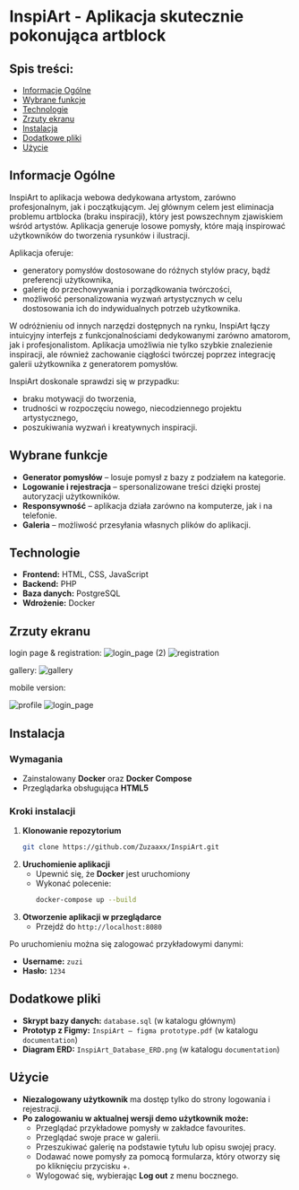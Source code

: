 # InspiArt - Aplikacja skutecznie pokonująca artblock

## Spis treści:
- [Informacje Ogólne](#informacje-ogólne)
- [Wybrane funkcje](#wybrane-funkcje)
- [Technologie](#technologie)
- [Zrzuty ekranu](#zrzuty-ekranu)
- [Instalacja](#instalacja)
- [Dodatkowe pliki](#dodatkowe-pliki)
- [Użycie](#użycie)

## Informacje Ogólne
InspiArt to aplikacja webowa dedykowana artystom, zarówno profesjonalnym, jak i początkującym. Jej głównym celem jest eliminacja problemu artblocka (braku inspiracji), który jest powszechnym zjawiskiem wśród artystów. Aplikacja generuje losowe pomysły, które mają inspirować użytkowników do tworzenia rysunków i ilustracji. 

Aplikacja oferuje:
- generatory pomysłów dostosowane do różnych stylów pracy, bądź preferencji użytkownika,
- galerię do przechowywania i porządkowania twórczości,
- możliwość personalizowania wyzwań artystycznych w celu dostosowania ich do indywidualnych potrzeb użytkownika. 

W odróżnieniu od innych narzędzi dostępnych na rynku, InspiArt łączy intuicyjny interfejs z funkcjonalnościami dedykowanymi zarówno amatorom, jak i profesjonalistom. Aplikacja umożliwia nie tylko szybkie znalezienie inspiracji, ale również zachowanie ciągłości twórczej poprzez integrację galerii użytkownika z generatorem pomysłów.

InspiArt doskonale sprawdzi się w przypadku:
- braku motywacji do tworzenia, 
- trudności w rozpoczęciu nowego, niecodziennego projektu artystycznego, 
- poszukiwania wyzwań i kreatywnych inspiracji. 

## Wybrane funkcje
- **Generator pomysłów** – losuje pomysł z bazy z podziałem na kategorie.
- **Logowanie i rejestracja** – spersonalizowane treści dzięki prostej autoryzacji użytkowników.
- **Responsywność** – aplikacja działa zarówno na komputerze, jak i na telefonie.
- **Galeria** – możliwość przesyłania własnych plików do aplikacji.

## Technologie
- **Frontend:** HTML, CSS, JavaScript
- **Backend:** PHP
- **Baza danych:** PostgreSQL
- **Wdrożenie:** Docker

## Zrzuty ekranu

login page & registration:
![login_page (2)](https://github.com/user-attachments/assets/9fb50f95-5d5e-4887-9e98-2959dec51f7b)
![registration](https://github.com/user-attachments/assets/ce400bde-1aae-47de-ac12-4fe1c4f12219)


gallery:
![gallery](https://github.com/user-attachments/assets/e81a5ae3-37aa-4599-95c0-bfc023d3cb1f)

mobile version:

![profile](https://github.com/user-attachments/assets/a22a7e96-655b-4859-81e7-000d9dcd8da3)
![login_page](https://github.com/user-attachments/assets/d4a9e708-d3e0-4964-a8b7-43f6717eb30b)

## Instalacja
### Wymagania
- Zainstalowany **Docker** oraz **Docker Compose**
- Przeglądarka obsługująca **HTML5**

### Kroki instalacji
1. **Klonowanie repozytorium**  
   ```sh
   git clone https://github.com/Zuzaaxx/InspiArt.git
   ```
2. **Uruchomienie aplikacji**  
   - Upewnić się, że **Docker** jest uruchomiony
   - Wykonać polecenie:  
     ```sh
     docker-compose up --build
     ```
3. **Otworzenie aplikacji w przeglądarce**  
   - Przejdź do `http://localhost:8080`

Po uruchomieniu można się zalogować przykładowymi danymi:
- **Username:** `zuzi`
- **Hasło:** `1234`

## Dodatkowe pliki
- **Skrypt bazy danych:** `database.sql` (w katalogu głównym)
- **Prototyp z Figmy:** `InspiArt – figma prototype.pdf` (w katalogu `documentation`)
- **Diagram ERD:** `InspiArt_Database_ERD.png` (w katalogu `documentation`)

## Użycie
- **Niezalogowany użytkownik** ma dostęp tylko do strony logowania i rejestracji.
- **Po zalogowaniu w aktualnej wersji demo użytkownik może:**
  - Przeglądać przykładowe pomysły w zakładce favourites.
  - Przeglądać swoje prace w galerii.
  - Przeszukiwać galerię na podstawie tytułu lub opisu swojej pracy.
  - Dodawać nowe pomysły za pomocą formularza, który otworzy się po kliknięciu przycisku +.
  - Wylogować się, wybierając **Log out** z menu bocznego.
